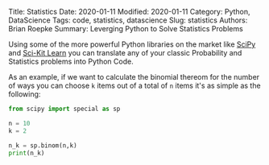 Title: Statistics
Date: 2020-01-11
Modified: 2020-01-11
Category: Python, DataScience
Tags: code, statistics, datascience
Slug: statistics
Authors: Brian Roepke
Summary: Leverging Python to Solve Statistics Problems


Using some of the more powerful Python libraries on the
market like [SciPy](https://docs.scipy.org/doc/scipy/reference/index.html)
and [Sci-Kit Learn](https://scikit-learn.org/stable/)
you can translate any of your classic Probability and Statistics problems into Python Code.  

As an example, if we want to calculate the binomial thereom for the
 number of ways you can choose `k` items out of a total of `n` items
 it's as simple as the following:


```python
from scipy import special as sp

n = 10
k = 2

n_k = sp.binom(n,k)
print(n_k)

```
